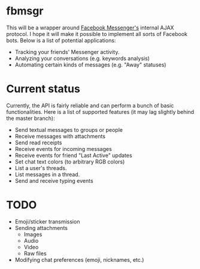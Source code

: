 # fbmsgr

This will be a wrapper around [Facebook Messenger's](https://messenger.com) internal AJAX protocol. I hope it will make it possible to implement all sorts of Facebook bots. Below is a list of potential applications:

 * Tracking your friends' Messenger activity.
 * Analyzing your conversations (e.g. keywords analysis)
 * Automating certain kinds of messages (e.g. "Away" statuses)

# Current status

Currently, the API is fairly reliable and can perform a bunch of basic functionalities. Here is a list of supported features (it may lag slightly behind the master branch):

 * Send textual messages to groups or people
 * Receive messages with attachments
 * Send read receipts
 * Receive events for incoming messages
 * Receive events for friend "Last Active" updates
 * Set chat text colors (to arbitrary RGB colors)
 * List a user's threads.
 * List messages in a thread.
 * Send and receive typing events

# TODO

 * Emoji/sticker transmission
 * Sending attachments
   * Images
   * Audio
   * Video
   * Raw files
 * Modifying chat preferences (emoji, nicknames, etc.)
